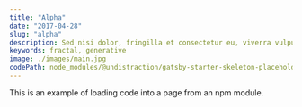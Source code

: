 ```yaml
---
title: "Alpha"
date: "2017-04-28"
slug: "alpha"
description: Sed nisi dolor, fringilla et consectetur eu, viverra vulputate felis. Ut est ex, ornare vitae dictum quis, egestas et est. Nam rhoncus purus eu justo feugiat, a venenatis enim ultricies. Mauris tristique elementum leo a viverra. Ut placerat, ex nec vestibulum iaculis, nibh ante sollicitudin elit, non aliquet nunc neque ac sapien. Aenean iaculis vulputate facilisis. Suspendisse elit purus, iaculis.
keywords: fractal, generative
image: ./images/main.jpg
codePath: node_modules/@undistraction/gatsby-starter-skeleton-placeholder-mod-1/dist/index
---
```


This is an example of loading code into a page from an npm module.

